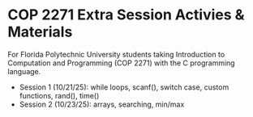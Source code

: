 # COP 2271 Extra Session Activies & Materials
For Florida Polytechnic University students taking Introduction to Computation and Programming (COP 2271) with the C programming language.

- Session 1 (10/21/25): while loops, scanf(), switch case, custom functions, rand(), time()
- Session 2 (10/23/25): arrays, searching, min/max
